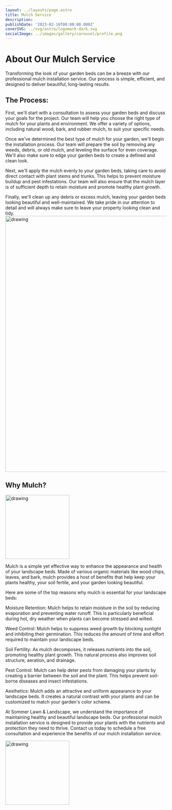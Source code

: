 ```yaml
---
layout: ../layouts/page.astro
title: Mulch Service
description:
publishDate: '2023-02-16T00:00:00.000Z'
coverSVG: ../svg/astro/logomark-dark.svg
socialImage: ../images/gallery/carousel/profile.png
---
```

# About Our Mulch Service
Transforming the look of your garden beds can be a breeze with our professional mulch installation service. Our process is simple, efficient, and designed to deliver beautiful, long-lasting results.

## The Process:

First, we'll start with a consultation to assess your garden beds and discuss your goals for the project. Our team will help you choose the right type of mulch for your plants and environment. We offer a variety of options, including natural wood, bark, and rubber mulch, to suit your specific needs.

Once we've determined the best type of mulch for your garden, we'll begin the installation process. Our team will prepare the soil by removing any weeds, debris, or old mulch, and leveling the surface for even coverage. We'll also make sure to edge your garden beds to create a defined and clean look.

Next, we'll apply the mulch evenly to your garden beds, taking care to avoid direct contact with plant stems and trunks. This helps to prevent moisture buildup and pest infestations. Our team will also ensure that the mulch layer is of sufficient depth to retain moisture and promote healthy plant growth.

Finally, we'll clean up any debris or excess mulch, leaving your garden beds looking beautiful and well-maintained. We take pride in our attention to detail and will always make sure to leave your property looking clean and tidy.
<br>
<img src="https://cdn.pixabay.com/photo/2012/12/19/18/12/mulch-70901_1280.jpg" alt="drawing" width="800"/>

## Why Mulch?
<img src="https://cdn.pixabay.com/photo/2017/10/02/04/00/fence-2807821_1280.jpg" alt="drawing" width="200"/>

Mulch is a simple yet effective way to enhance the appearance and health of your landscape beds. Made of various organic materials like wood chips, leaves, and bark, mulch provides a host of benefits that help keep your plants healthy, your soil fertile, and your garden looking beautiful.

Here are some of the top reasons why mulch is essential for your landscape beds:

Moisture Retention: Mulch helps to retain moisture in the soil by reducing evaporation and preventing water runoff. This is particularly beneficial during hot, dry weather when plants can become stressed and wilted.

Weed Control: Mulch helps to suppress weed growth by blocking sunlight and inhibiting their germination. This reduces the amount of time and effort required to maintain your landscape beds.

Soil Fertility: As mulch decomposes, it releases nutrients into the soil, promoting healthy plant growth. This natural process also improves soil structure, aeration, and drainage.

Pest Control: Mulch can help deter pests from damaging your plants by creating a barrier between the soil and the plant. This helps prevent soil-borne diseases and insect infestations.

Aesthetics: Mulch adds an attractive and uniform appearance to your landscape beds. It creates a natural contrast with your plants and can be customized to match your garden's color scheme.

At Sommer Lawn & Landscape, we understand the importance of maintaining healthy and beautiful landscape beds. Our professional mulch installation service is designed to provide your plants with the nutrients and protection they need to thrive. Contact us today to schedule a free consultation and experience the benefits of our mulch installation service.

<img src="https://cdn.pixabay.com/photo/2015/12/20/00/51/mulch-1100555_1280.jpg" alt="drawing" width="200"/>